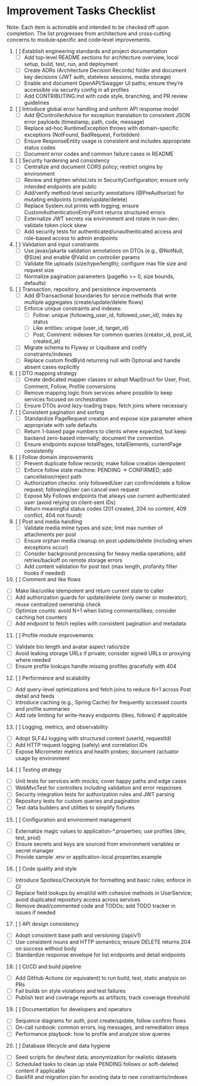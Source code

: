 # Improvement Tasks Checklist

Note: Each item is actionable and intended to be checked off upon completion. The list progresses from architecture and cross‑cutting concerns to module‑specific and code‑level improvements.

1. [ ] Establish engineering standards and project documentation
   - [ ] Add top-level README sections for architecture overview, local setup, build, test, run, and deployment
   - [ ] Create ADRs (Architecture Decision Records) folder and document key decisions (JWT auth, stateless sessions, media storage)
   - [ ] Enable and document OpenAPI/Swagger UI paths; ensure they’re accessible via security config in all profiles
   - [ ] Add CONTRIBUTING.md with code style, branching, and PR review guidelines

2. [ ] Introduce global error handling and uniform API response model
   - [ ] Add @ControllerAdvice for exception translation to consistent JSON error payloads (timestamp, path, code, message)
   - [ ] Replace ad-hoc RuntimeException throws with domain-specific exceptions (NotFound, BadRequest, Forbidden)
   - [ ] Ensure ResponseEntity usage is consistent and includes appropriate status codes
   - [ ] Document error codes and common failure cases in README

3. [ ] Security hardening and consistency
   - [ ] Centralize and document CORS policy; restrict origins by environment
   - [ ] Review and tighten whiteLists in SecurityConfiguration; ensure only intended endpoints are public
   - [ ] Add/verify method-level security annotations (@PreAuthorize) for mutating endpoints (create/update/delete)
   - [ ] Replace System.out prints with logging; ensure CustomAuthenticationEntryPoint returns structured errors
   - [ ] Externalize JWT secrets via environment and rotate in non-dev; validate token clock skew
   - [ ] Add security tests for authenticated/unauthenticated access and role-based access to admin endpoints

4. [ ] Validation and input constraints
   - [ ] Use javax/jakarta validation annotations on DTOs (e.g., @NotNull, @Size) and enable @Valid on controller params
   - [ ] Validate file uploads (size/type/length); configure max file size and request size
   - [ ] Normalize pagination parameters (pageNo >= 0, size bounds, defaults)

5. [ ] Transaction, repository, and persistence improvements
   - [ ] Add @Transactional boundaries for service methods that write multiple aggregates (create/update/delete flows)
   - [ ] Enforce unique constraints and indexes:
     - [ ] Follow: unique (following_user_id, followed_user_id), index by status
     - [ ] Like entities: unique (user_id, target_id)
     - [ ] Post, Comment: indexes for common queries (creator_id, post_id, created_at)
   - [ ] Migrate schema to Flyway or Liquibase and codify constraints/indexes
   - [ ] Replace custom findById returning null with Optional and handle absent cases explicitly

6. [ ] DTO mapping strategy
   - [ ] Create dedicated mapper classes or adopt MapStruct for User, Post, Comment, Follow, Profile conversions
   - [ ] Remove mapping logic from services where possible to keep services focused on orchestration
   - [ ] Ensure DTOs avoid lazy-loading traps; fetch joins where necessary

7. [ ] Consistent pagination and sorting
   - [ ] Standardize PageRequest creation and expose size parameter where appropriate with safe defaults
   - [ ] Return 1-based page numbers to clients where expected, but keep backend zero-based internally; document the convention
   - [ ] Ensure endpoints expose totalPages, totalElements, currentPage consistently

8. [ ] Follow domain improvements
   - [ ] Prevent duplicate follow records; make follow creation idempotent
   - [ ] Enforce follow state machine: PENDING -> CONFIRMED; add cancellation/reject path
   - [ ] Authorization checks: only followedUser can confirm/delete a follow request; followingUser can cancel own request
   - [ ] Expose My Follows endpoints that always use current authenticated user (avoid relying on client-sent IDs)
   - [ ] Return meaningful status codes (201 created, 204 no content, 409 conflict, 404 not found)

9. [ ] Post and media handling
   - [ ] Validate media mime types and size; limit max number of attachments per post
   - [ ] Ensure orphan media cleanup on post update/delete (including when exceptions occur)
   - [ ] Consider background processing for heavy media operations; add retries/backoff on remote storage errors
   - [ ] Add content validation for post text (max length, profanity filter hooks if needed)

10. [ ] Comment and like flows
   - [ ] Make like/unlike idempotent and return current state to caller
   - [ ] Add authorization guards for update/delete (only owner or moderator); reuse centralized ownership check
   - [ ] Optimize counts: avoid N+1 when listing comments/likes; consider caching hot counters
   - [ ] Add endpoint to fetch replies with consistent pagination and metadata

11. [ ] Profile module improvements
   - [ ] Validate bio length and avatar aspect ratio/size
   - [ ] Avoid leaking storage URLs if private; consider signed URLs or proxying where needed
   - [ ] Ensure profile lookups handle missing profiles gracefully with 404

12. [ ] Performance and scalability
   - [ ] Add query-level optimizations and fetch joins to reduce N+1 across Post detail and feeds
   - [ ] Introduce caching (e.g., Spring Cache) for frequently accessed counts and profile summaries
   - [ ] Add rate limiting for write-heavy endpoints (likes, follows) if applicable

13. [ ] Logging, metrics, and observability
   - [ ] Adopt SLF4J logging with structured context (userId, requestId)
   - [ ] Add HTTP request logging (safely) and correlation IDs
   - [ ] Expose Micrometer metrics and health probes; document /actuator usage by environment

14. [ ] Testing strategy
   - [ ] Unit tests for services with mocks; cover happy paths and edge cases
   - [ ] WebMvcTest for controllers including validation and error responses
   - [ ] Security integration tests for authorization rules and JWT parsing
   - [ ] Repository tests for custom queries and pagination
   - [ ] Test data builders and utilities to simplify fixtures

15. [ ] Configuration and environment management
   - [ ] Externalize magic values to application-*.properties; use profiles (dev, test, prod)
   - [ ] Ensure secrets and keys are sourced from environment variables or secret manager
   - [ ] Provide sample .env or application-local.properties.example

16. [ ] Code quality and style
   - [ ] Introduce Spotless/Checkstyle for formatting and basic rules; enforce in CI
   - [ ] Replace field lookups by email/id with cohesive methods in UserService; avoid duplicated repository access across services
   - [ ] Remove dead/commented code and TODOs; add TODO tracker in issues if needed

17. [ ] API design consistency
   - [ ] Adopt consistent base path and versioning (/api/v1)
   - [ ] Use consistent nouns and HTTP semantics; ensure DELETE returns 204 on success without body
   - [ ] Standardize response envelope for list endpoints and detail endpoints

18. [ ] CI/CD and build pipeline
   - [ ] Add GitHub Actions (or equivalent) to run build, test, static analysis on PRs
   - [ ] Fail builds on style violations and test failures
   - [ ] Publish test and coverage reports as artifacts; track coverage threshold

19. [ ] Documentation for developers and operators
   - [ ] Sequence diagrams for auth, post create/update, follow confirm flows
   - [ ] On-call runbook: common errors, log messages, and remediation steps
   - [ ] Performance playbook: how to profile and analyze slow queries

20. [ ] Database lifecycle and data hygiene
   - [ ] Seed scripts for dev/test data; anonymization for realistic datasets
   - [ ] Scheduled tasks to clean up stale PENDING follows or soft-deleted content if applicable
   - [ ] Backfill and migration plan for existing data to new constraints/indexes
